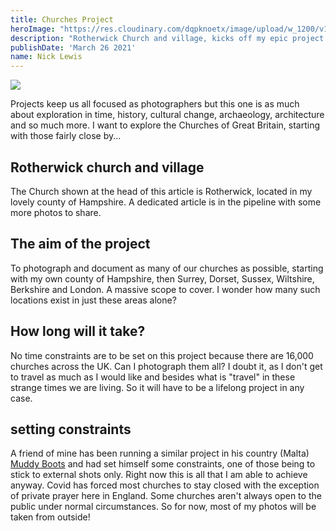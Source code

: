 ```yaml
---
title: Churches Project
heroImage: "https://res.cloudinary.com/dqpknoetx/image/upload/w_1200/v1421699526/_DSC8938_xkf0by.jpg"
description: "Rotherwick Church and village, kicks off my epic project dedicated to churches"
publishDate: 'March 26 2021'
name: Nick Lewis
---
```


![](https://res.cloudinary.com/dqpknoetx/image/upload/w_640/v1421699526/_DSC8938_xkf0by.jpg)

<p class="lead">Projects keep us all focused as photographers but this one is as much about exploration in time, history, cultural change, archaeology, architecture and so much more. I want to explore the Churches of Great Britain, starting with those fairly close by...</p>

## Rotherwick church and village
The Church shown at the head of this article is Rotherwick, located in my lovely county of Hampshire. A dedicated article is in the pipeline with some more photos to share.

## The aim of the project

To photograph and document as many of our churches as possible, starting with my own county of Hampshire, then Surrey, Dorset, Sussex, Wiltshire, Berkshire and London. A massive scope to cover. I wonder how many such locations exist in just these areas alone?

## How long will it take?

No time constraints are to be set on this project because there are 16,000 churches across the UK. Can I photograph them all? I doubt it, as I don't get to travel as much as I would like and besides what is "travel" in these strange times we are living. So it will have to be a lifelong project in any case.

## setting constraints

A friend of mine has been running a similar project in his country (Malta) [Muddy Boots](https://jabriffa.wordpress.com) and had set himself some constraints, one of those being to stick to external shots only. Right now this is all that I am able to achieve anyway. Covid has forced most churches to stay closed with the exception of private prayer here in England. Some churches aren't always open to the public under normal circumstances. So for now, most of my photos will be taken from outside!
